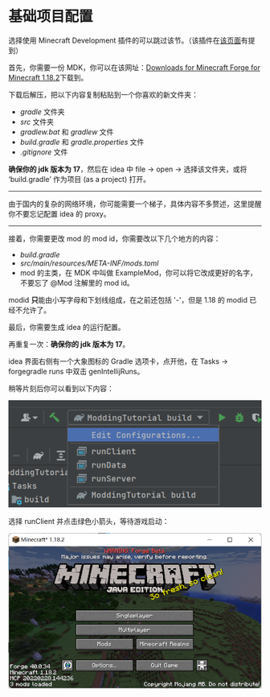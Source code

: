 # 基础项目配置
选择使用 Minecraft Development 插件的可以跳过该节。（该插件在[该页面](../开始/建议.md)有提到）

首先，你需要一份 MDK，你可以在该网址：[Downloads for Minecraft Forge for Minecraft 1.18.2](https://files.minecraftforge.net/net/minecraftforge/forge/)下载到。

下载后解压，把以下内容复制粘贴到一个你喜欢的新文件夹：
- *gradle* 文件夹
- *src* 文件夹
- *gradlew.bat* 和 *gradlew* 文件
- *build.gradle* 和 *gradle.properties* 文件
- *.gitignore* 文件

**确保你的 jdk 版本为 17**，然后在 idea 中 file -> open -> 选择该文件夹，或将 ‘build.gradle’ 作为项目 (as a project) 打开。

---

由于国内的复杂的网络环境，你可能需要一个梯子，具体内容不多赘述，这里提醒你不要忘记配置 idea 的 proxy。

---

接着，你需要更改 mod 的 mod id，你需要改以下几个地方的内容：
- *build.gradle*
- *src/main/resources/META-INF/mods.toml*
- mod 的主类，在 MDK 中叫做 ExampleMod，你可以将它改成更好的名字，不要忘了 @Mod 注解里的 mod id。

modid **只**能由小写字母和下划线组成，在之前还包括 '-'，但是 1.18 的 modid 已经不允许了。

最后，你需要生成 idea 的运行配置。

再重复一次：**确保你的 jdk 版本为 17**。

idea 界面右侧有一个大象图标的 Gradle 选项卡，点开他，在 Tasks -> forgegradle runs 中双击 genIntellijRuns。

稍等片刻后你可以看到以下内容：

![1-1-1.png](1-1-1.png)

选择 runClient 并点击绿色小箭头，等待游戏启动：

![1-1-2.png](1-1-2.png)
